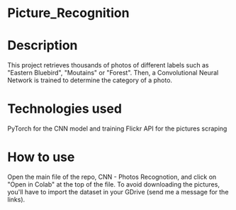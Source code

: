 # Picture_Recognition

# Description

This project retrieves thousands of photos of different labels such as "Eastern Bluebird", "Moutains" or "Forest". Then, a Convolutional Neural Network is trained to determine the category of a photo.

# Technologies used

PyTorch for the CNN model and training
Flickr API for the pictures scraping

# How to use

Open the main file of the repo, CNN - Photos Recognotion, and click on "Open in Colab" at the top of the file. To avoid downloading the pictures, you'll have to import the dataset in your GDrive (send me a message for the links).
